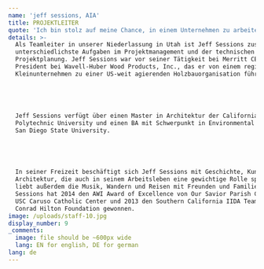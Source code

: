 ```yaml
---
name: 'jeff sessions, AIA'
title: PROJEKTLEITER
quote: 'Ich bin stolz auf meine Chance, in einem Unternehmen zu arbeiten, das höchsten Wert auf Handwerkskunst, Qualität und Kundenzufriedenheit legt.'
details: >-
  Als Teamleiter in unserer Niederlassung in Utah ist Jeff Sessions zuständig für
  unterschiedlichste Aufgaben im Projektmanagement und der technischen
  Projektplanung. Jeff Sessions war vor seiner Tätigkeit bei Merritt CEO & Vice
  President bei Wavell-Huber Wood Products, Inc., das er von einem regionalen
  Kleinunternehmen zu einer US-weit agierenden Holzbauorganisation führte.





  Jeff Sessions verfügt über einen Master in Architektur der California
  Polytechnic University und einen BA mit Schwerpunkt in Environmental Design der
  San Diego State University.





  In seiner Freizeit beschäftigt sich Jeff Sessions mit Geschichte, Kunst und
  Architektur, die auch in seinem Arbeitsleben eine gewichtige Rolle spielen. Er
  liebt außerdem die Musik, Wandern und Reisen mit Freunden und Familie. Jeff
  Sessions hat 2014 den AWI Award of Excellence von Our Savior Parish Church und
  USC Caruso Catholic Center und 2013 den Southern California IIDA Team Award der
  Conrad Hilton Foundation gewonnen.
image: /uploads/staff-10.jpg
display_number: 9
_comments:
  image: file should be ~600px wide
  lang: EN for english, DE for german
lang: de
---
```


